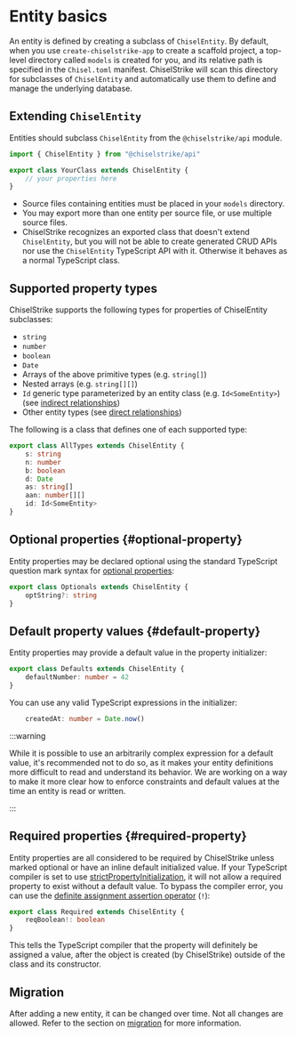 # Entity basics

An entity is defined by creating a subclass of `ChiselEntity`. By default, when
you use `create-chiselstrike-app` to create a scaffold project, a top-level
directory called `models` is created for you, and its relative path is specified
in the `Chisel.toml` manifest. ChiselStrike will scan this directory for
subclasses of `ChiselEntity` and automatically use them to define and manage the
underlying database.

## Extending `ChiselEntity`

Entities should subclass `ChiselEntity` from the `@chiselstrike/api` module.

```ts title="models/YourClass.ts"
import { ChiselEntity } from "@chiselstrike/api"

export class YourClass extends ChiselEntity {
    // your properties here
}
```

- Source files containing entities must be placed in your `models` directory.
- You may export more than one entity per source file, or use multiple source
  files.
- ChiselStrike recognizes an exported class that doesn't extend `ChiselEntity`,
  but you will not be able to create generated CRUD APIs nor use the
  `ChiselEntity` TypeScript API with it. Otherwise it behaves as a normal
  TypeScript class.

## Supported property types

ChiselStrike supports the following types for properties of ChiselEntity
subclasses:

- `string`
- `number`
- `boolean`
- `Date`
- Arrays of the above primitive types (e.g. `string[]`)
- Nested arrays (e.g. `string[][]`)
- `Id` generic type parameterized by an entity class (e.g. `Id<SomeEntity>`)
  (see [indirect relationships])
- Other entity types (see [direct relationships])

The following is a class that defines one of each supported type:

```ts title="models/AllTypes.ts"
export class AllTypes extends ChiselEntity {
    s: string
    n: number
    b: boolean
    d: Date
    as: string[]
    aan: number[][]
    id: Id<SomeEntity>
}
```

## Optional properties {#optional-property}

Entity properties may be declared optional using the standard TypeScript
question mark syntax for [optional properties][ts-optional]:

```ts
export class Optionals extends ChiselEntity {
    optString?: string
}
```

## Default property values {#default-property}

Entity properties may provide a default value in the property initializer:

```ts
export class Defaults extends ChiselEntity {
    defaultNumber: number = 42
}
```

You can use any valid TypeScript expressions in the initializer:

```ts
    createdAt: number = Date.now()
```

:::warning

While it is possible to use an arbitrarily complex expression for a default
value, it's recommended not to do so, as it makes your entity definitions more
difficult to read and understand its behavior. We are working on a way to make
it more clear how to enforce constraints and default values at the time an
entity is read or written.

:::

## Required properties {#required-property}

Entity properties are all considered to be required by ChiselStrike unless
marked optional or have an inline default initialized value. If your TypeScript
compiler is set to use [strictPropertyInitialization], it will not allow a
required property to exist without a default value. To bypass the compiler
error, you can use the [definite assignment assertion
operator][definite-assignment] (`!`):

```ts
export class Required extends ChiselEntity {
    reqBoolean!: boolean
}
```

This tells the TypeScript compiler that the property will definitely be assigned
a value, after the object is created (by ChiselStrike) outside of the class and
its constructor.

## Migration

After adding a new entity, it can be changed over time. Not all changes are
allowed. Refer to the section on [migration] for more information.


[ts-optional]: https://www.typescriptlang.org/docs/handbook/2/objects.html#optional-properties
[indirect relationships]: ./relationships#indirect-relationships
[direct relationships]: ./relationships#direct-relationships
[strictPropertyInitialization]: https://www.typescriptlang.org/tsconfig#strictPropertyInitialization
[definite-assignment]: https://www.typescriptlang.org/docs/handbook/2/classes.html#--strictpropertyinitialization
[migration]: ./migration

